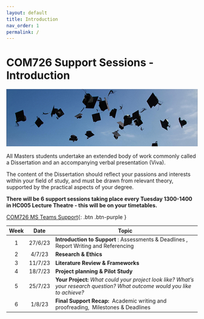 ```yaml
---
layout: default
title: Introduction
nav_order: 1
permalink: /
---
```


# COM726 Support Sessions - Introduction

![university-student](docs/img/university-student-2.jpg)

All Masters students undertake an extended body of work commonly called a Dissertation and an accompanying verbal presentation (Viva).

The content of the Dissertation should reflect your passions and interests within your field of study, and must be drawn from relevant theory, supported by the practical aspects of your degree.


**There will be 6 support sessions taking place every Tuesday 1300-1400 in HC005 Lecture Theatre - this will be on your timetables.**

[COM726 MS Teams Support](https://teams.microsoft.com/l/team/19%3a5g1InaVpjxsPLNXCkvJaBzdLyVhHpqwjqe1hmzF7gbY1%40thread.tacv2/conversations?groupId=64f2105c-2346-4d53-b16d-f1f739d441b8&tenantId=d684e4cd-491a-4577-bf33-546478d72e3c){: .btn .btn-purple } 



| Week |  Date   | Topic                                                        |
| :--: | :-----: | ------------------------------------------------------------ |
|  1   | 27/6/23 | **Introduction to Support** : Assessments & Deadlines , Report Writing and Referencing |
|  2   | 4/7/23  | **Research & Ethics**                                        |
|  3   | 11/7/23 | **Literature Review & Frameworks**                          |
|  4   | 18/7/23 | **Project planning & Pilot Study**                           |
|  5   | 25/7/23 | **Your Project:** *What could your project look like? What’s your research question? What outcome would you like to achieve?* |
|  6   | 1/8/23  | **Final Support Recap:**  Academic writing and proofreading,  Milestones & Deadlines |

